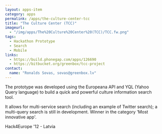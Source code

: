 ```yaml
---
layout: apps-item
category: apps
permalink: /apps/the-culture-center-tcc
title: "The Culture Center (TCC)"
imageurl:
  - "/img/apps/The%20Culture%20Center%20(TCC)/TCC.fw.png"
tags:
  - Hackathon Prototype
  - Search
  - Mobile
links:
  - https://build.phonegap.com/apps/126690
  - https://bitbucket.org/greenbox/tcc-project
contact: 
  name: "Ronalds Sovas, sovas@greenbox.lv"
---
```


The prototype was developed using the Europeana API and YQL (Yahoo Query language) to build a quick and powerful culture information search tool.

It allows for multi-service search (including an example of Twitter search); a multi-query search is still in development. Winner in the category 'Most innovative app'.

Hack4Europe '12 - Latvia
